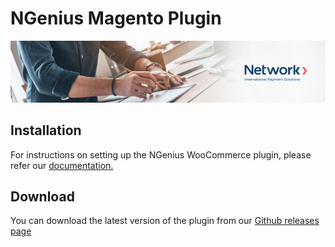 # NGenius Magento Plugin

![Banner](assets/banner.jpeg)

## Installation

For instructions on setting up the NGenius WooCommerce plugin, please refer our [documentation.](https://docs.ngenius-payments.com/docs/woocommerce)


## Download

You can download the latest version of the plugin from our [Github releases page](https://github.com/network-international/ngenius-woocommerce-plugin/releases)